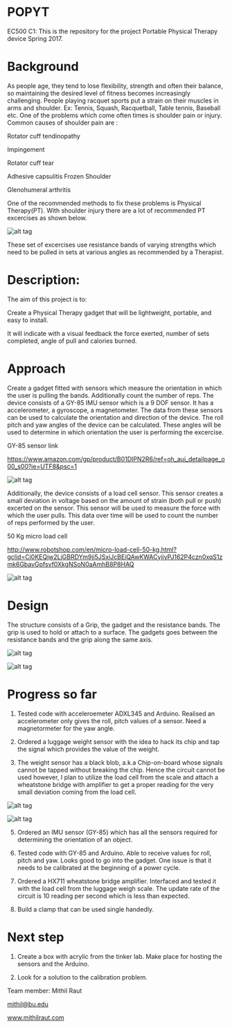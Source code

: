 # POPYT
EC500 C1: This is the repository for the project Portable Physical Therapy device Spring 2017.

# Background

As people age, they tend to lose flexibility, strength and often their balance, so maintaining the desired level of fitness becomes increasingly challenging. People playing racquet sports put a strain on their muscles in arms and shoulder. Ex: Tennis, Squash, Racquetball, Table tennis, Baseball etc. One of the problems which come often times is shoulder pain or injury. Common causes of shoulder pain are :

Rotator cuff tendinopathy

Impingement

Rotator cuff tear

Adhesive capsulitis Frozen Shoulder

Glenohumeral arthritis

One of the recommended methods to fix these problems is Physical Therapy(PT). With shoulder injury there are a lot of recommended PT excercises as shown below.

![alt tag](https://cloud.githubusercontent.com/assets/13759991/24084935/9f9fbd08-0cc9-11e7-9ba7-92c0fa546036.jpg)

These set of excercises use resistance bands of varying strengths which need to be pulled in sets at various angles as recommended by a Therapist.

# Description:

The aim of this project is to:

Create a Physical Therapy gadget that will be lightweight, portable, and easy to install.

It will indicate with a visual feedback the force exerted, number of sets completed, angle of pull and calories burned.

# Approach

Create a gadget fitted with sensors which measure the orientation in which the user is pulling the bands. Additionally count the number of reps. The device consists of a GY-85 IMU sensor which is a 9 DOF sensor. It has a accelerometer, a gyroscope, a magnetometer. The data from these sensors can be used to calculate the orientation and direction of the device. The roll pitch and yaw angles of the device can be calculated. These angles will be used to determine in which orientation the user is performing the excercise.

GY-85 sensor link

https://www.amazon.com/gp/product/B01DIPN2R6/ref=oh_aui_detailpage_o00_s00?ie=UTF8&psc=1

![alt tag](https://images-na.ssl-images-amazon.com/images/I/617J%2BuUu7%2BL._SL1000_.jpg)

Additionally, the device consists of a load cell sensor. This sensor creates a small deviation in voltage based on the amount of strain (both pull or push) excerted on the sensor. This sensor will be used to measure the force with which the user pulls. This data over time will be used to count the number of reps performed by the user.

50 Kg micro load cell

http://www.robotshop.com/en/micro-load-cell-50-kg.html?gclid=Cj0KEQjw2LjGBRDYm9jj5JSxiJcBEiQAwKWACyjiyPJ162P4czn0xqS1zmk6GbavGpfsvf0XkgNSoN0aAmhB8P8HAQ

![alt tag](http://www.robotshop.com/media/catalog/product/cache/1/image/900x900/9df78eab33525d08d6e5fb8d27136e95/m/i/micro-load-cell-50-kg_1.jpg)

# Design

The structure consists of a Grip, the gadget and the resistance bands. The grip is used to hold or attach to a surface. The gadgets goes between the resistance bands and the grip along the same axis.

![alt tag](https://cloud.githubusercontent.com/assets/13759991/24085360/12a135d2-0cd1-11e7-822c-2a006b77c7a7.JPG)

![alt tag](https://cloud.githubusercontent.com/assets/13759991/24086033/d4ac6668-0cdd-11e7-929e-72c978b765ea.png)

# Progress so far

1.  Tested code with acceleroemeter ADXL345 and Arduino. Realised an accelerometer only gives the roll, pitch values of a sensor. Need a magnetormeter for the yaw angle.

2. Ordered a luggage weight sensor with the idea to hack its chip and tap the signal which provides the value of the weight.

3. The weight sensor has a black blob, a.k.a Chip-on-board whose signals cannot be tapped without breaking the chip. Hence the circuit cannot be used however, I plan to utilize the load cell from the scale and attach a wheatstone bridge with amplifier to get a proper reading for the very small deviation coming from the load cell.

![alt tag](https://cloud.githubusercontent.com/assets/13759991/24086088/1b39686e-0cdf-11e7-813e-c13ea7e8f84e.jpeg)

![alt tag](https://cloud.githubusercontent.com/assets/13759991/24086087/1b3772e8-0cdf-11e7-986c-c18c97e3a388.jpeg)

5. Ordered an IMU sensor (GY-85) which has all the sensors required for determining the orientation of an object.

6. Tested code with GY-85 and Arduino. Able to receive values for roll, pitch and yaw. Looks good to go into the gadget. One issue is that it needs to be calibrated at the beginning of a power cycle.

7. Ordered a HX711 wheatstone bridge amplifier. Interfaced and tested it with the load cell from the luggage weigh scale. The update rate of the circuit is 10 reading per second which is less than expected.

8. Build a clamp that can be used single handedly.

# Next step

1. Create a box with acrylic from the tinker lab. Make place for hosting the sensors and the Arduino.

2. Look for a solution to the calibration problem.

Team member: Mithil Raut

mithil@bu.edu

www.mithilraut.com

